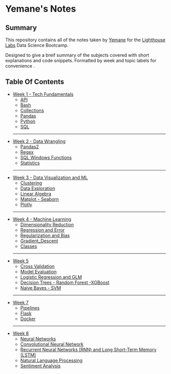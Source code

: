# Yemane's Notes

## Summary
This repository contains all of the notes taken by [Yemane](https://github.com/yemaney) for the [Lighthouse Labs](https://www.lighthouselabs.ca/) Data Science Bootcamp.

Designed to give a breif summary of the subjects covered with short explanations and code snippets. Formatted by week and topic labels for convenience . 

## Table Of Contents
- [Week 1 - Tech Fundamentals](/Week_1)
    - [API](/Week_1/API.md)
    - [Bash](/Week_1/Bash.md)
    - [Collections](/Week_1/collections.md)
    - [Pandas](/Week_1/pandas.md)
    - [Python](/Week_1/python.md)
    - [SQL](/Week_1/SQL.md)
    ---
- [Week 2 - Data Wrangling](/Week_2)
    - [Pandas2](/Week_2/Pandas2.md)
    - [Regex](/Week_2/Regex.md)
    - [SQL Windows Functions](/Week_2/SQL_Window_Functions.md)
    - [Statistics](/Week_2/Statistics.md)
    ---
- [Week 3 - Data Visualization and ML](/Week_3)
    - [Clustering](/Week_3/Clustering.md)
    - [Data Exploration](/Week_3/Data_Exploration.md)
    - [Linear Algebra](/Week_3/Linear_Algebra)
    - [Matplot - Seaborn](/Week_3/Matplot_Seaborn.md)
    - [Plotly](/Week_3/Plotly.md)
    ---
- [Week 4 - Machine Learning](/Week_4)
    - [Dimensionality Reduction](/Week_4/Dimensionality_Reduction.md)
    - [Regression and Error](/Week_4/Regression_Error.md)
    - [Regularization and Bias](/Week_4/Regularization_Bias.md)
    - [Gradient_Descent](/Week_4/Gradient_Descent.md)
    - [Classes](/Week_4/Classes.md)
    ---
- [Week 5](/Week_5)
    - [Cross Validation](/Week_5/CrossVal_GridSearch.md)
    - [Model Evaluation](/Week_5/Model_Evaluation.md)
    - [Logistic Regression and GLM](/Week_5/LogReg_GLM.md)
    - [Decision Trees - Random Forest -XGBoost](/Week_5/TreeForest_XGB.md)
    - [Naive Bayes - SVM](/Week_5/NaiveBayes_SVM.md)
    ---
- [Week 7](/Week_7)
    - [Pipelines](/Week_7/Pipelines.md)
    - [Flask](/Week_7/Flask.md)
    - [Docker](/Week_7/Docker.md)
    ---
- [Week 8](/Week_8)
    - [Neural Networks](/Week_8/Neural_Networks.md)
    - [Convolutional Neural Network](/Week_8/Convolutional_NN.md)
    - [Recurrent Neural Networks (RNN) and Long Short-Term Memory (LSTM)
](/Week_8/RNN_LSTM.md)
    - [Natural Language Processing](/Week_8/Natural_Language_Processing.md)
    - [Sentiment Analysis](/Week_8/Sentiment_Analysis.md)